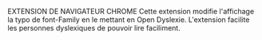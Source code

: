 EXTENSION DE NAVIGATEUR CHROME
Cette extension  modifie l'affichage la typo de font-Family en le mettant en Open Dyslexie. 
L'extension facilite les personnes dyslexiques de pouvoir lire faciliment.
